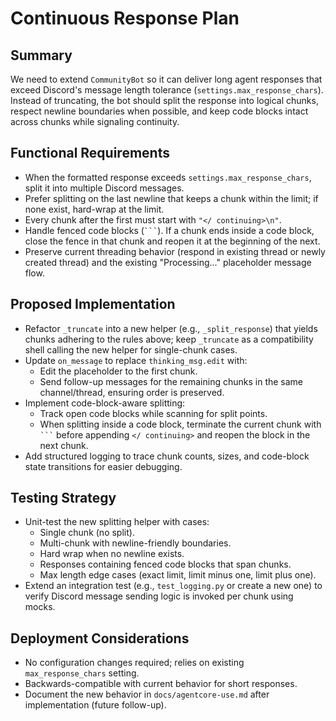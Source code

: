 # Continuous Response Plan

## Summary
We need to extend `CommunityBot` so it can deliver long agent responses that exceed Discord's message length tolerance (`settings.max_response_chars`). Instead of truncating, the bot should split the response into logical chunks, respect newline boundaries when possible, and keep code blocks intact across chunks while signaling continuity.

## Functional Requirements
- When the formatted response exceeds `settings.max_response_chars`, split it into multiple Discord messages.
- Prefer splitting on the last newline that keeps a chunk within the limit; if none exist, hard-wrap at the limit.
- Every chunk after the first must start with `"</ continuing>\n"`.
- Handle fenced code blocks (` ``` `). If a chunk ends inside a code block, close the fence in that chunk and reopen it at the beginning of the next.
- Preserve current threading behavior (respond in existing thread or newly created thread) and the existing "Processing..." placeholder message flow.

## Proposed Implementation
- Refactor `_truncate` into a new helper (e.g., `_split_response`) that yields chunks adhering to the rules above; keep `_truncate` as a compatibility shell calling the new helper for single-chunk cases.
- Update `on_message` to replace `thinking_msg.edit` with:
  - Edit the placeholder to the first chunk.
  - Send follow-up messages for the remaining chunks in the same channel/thread, ensuring order is preserved.
- Implement code-block-aware splitting:
  - Track open code blocks while scanning for split points.
  - When splitting inside a code block, terminate the current chunk with ```` ``` ```` before appending `</ continuing>` and reopen the block in the next chunk.
- Add structured logging to trace chunk counts, sizes, and code-block state transitions for easier debugging.

## Testing Strategy
- Unit-test the new splitting helper with cases:
  - Single chunk (no split).
  - Multi-chunk with newline-friendly boundaries.
  - Hard wrap when no newline exists.
  - Responses containing fenced code blocks that span chunks.
  - Max length edge cases (exact limit, limit minus one, limit plus one).
- Extend an integration test (e.g., `test_logging.py` or create a new one) to verify Discord message sending logic is invoked per chunk using mocks.

## Deployment Considerations
- No configuration changes required; relies on existing `max_response_chars` setting.
- Backwards-compatible with current behavior for short responses.
- Document the new behavior in `docs/agentcore-use.md` after implementation (future follow-up).
